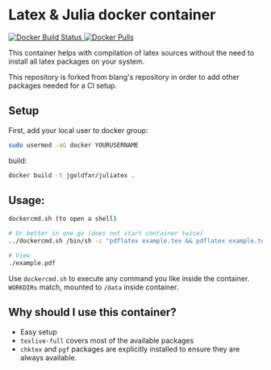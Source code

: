 Latex & Julia docker container
=====

[![Docker Build Status](https://img.shields.io/docker/build/jgoldfar/latex-docker.svg) ![Docker Pulls](https://img.shields.io/docker/pulls/jgoldfar/latex-docker.svg)](https://hub.docker.com/r/jgoldfar/latex-docker/)

This container helps with compilation of latex sources without the need to install all latex packages on your system.

This repository is forked from blang's repository in order to add other packages needed for a CI setup.

Setup
-----
First, add your local user to docker group:
```bash
sudo usermod -aG docker YOURUSERNAME
```

build:
```bash
docker build -t jgoldfar/juliatex .

```

Usage:
-----

```bash
dockercmd.sh (to open a shell)

# Or better in one go (does not start container twice)
../dockercmd.sh /bin/sh -c "pdflatex example.tex && pdflatex example.tex"

# View
./example.pdf
```
Use `dockercmd.sh` to execute any command you like inside the container. `WORKDIRs` match, mounted to `/data` inside container.

Why should I use this container?
-----

- Easy setup
- `texlive-full` covers most of the available packages
- `chktex` and `pgf` packages are explicitly installed to ensure they are always available.

